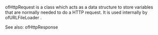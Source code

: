 ofHttpRequest is a class which acts as a data structure to store variables that are normally needed to do a HTTP request. It is used internally by ofURLFileLoader .

See also: ofHttpResponse

